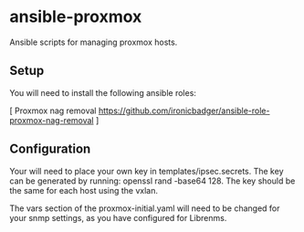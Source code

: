 # ansible-proxmox
Ansible scripts for managing proxmox hosts.

## Setup
You will need to install the following ansible roles:

[ Proxmox nag removal https://github.com/ironicbadger/ansible-role-proxmox-nag-removal ]

## Configuration

Your will need to place your own key in templates/ipsec.secrets. The key can be generated by running: openssl rand -base64 128. The key should be the same for each host using the vxlan.

The vars section of the proxmox-initial.yaml will need to be changed for your snmp settings, as you have configured for Librenms.

